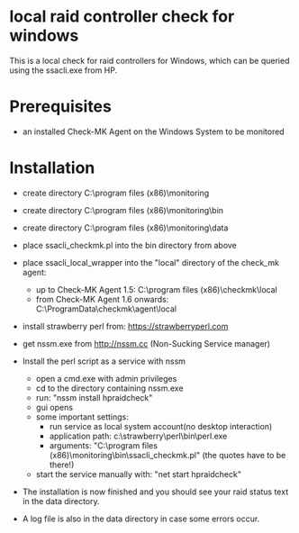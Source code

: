 # local raid controller check for windows

This is a local check for raid controllers for Windows, which can be queried using the ssacli.exe from HP.

# Prerequisites

- an installed Check-MK Agent on the Windows System to be monitored

# Installation

- create directory C:\program files (x86)\monitoring
- create directory C:\program files (x86)\monitoring\bin
- create directory C:\program files (x86)\monitoring\data
- place ssacli_checkmk.pl into the bin directory from above
- place ssacli_local_wrapper into the "local" directory of the check_mk agent:
	* up to Check-MK Agent 1.5: C:\program files (x86)\checkmk\local
	* from Check-MK Agent 1.6 onwards: C:\ProgramData\checkmk\agent\local
- install strawberry perl from: https://strawberryperl.com
- get nssm.exe from http://nssm.cc (Non-Sucking Service manager)
- Install the perl script as a service with nssm
	- open a cmd.exe with admin privileges
	- cd to the directory containing nssm.exe
	- run: "nssm install hpraidcheck"
	- gui opens
	- some important settings:
		- run service as local system account(no desktop interaction)
		- application path: c:\strawberry\perl\bin\perl.exe
		- arguments: "C:\program files (x86)\monitoring\bin\ssacli_checkmk.pl"
		  (the quotes have to be there!)
	- start the service manually with: "net start hpraidcheck"

- The installation is now finished and you should see your raid status text in the data directory.
- A log file is also in the data directory in case some errors occur.
